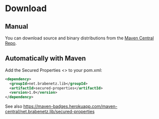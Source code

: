 

# Download

<!-- MACRO{toc} -->

## Manual

You can download source and binary distributions from the
[Maven Central Repo](https://repo1.maven.org/maven2/net/brabenetz/lib/secured-properties/).

## Automatically with Maven

Add the Secured Properties <<Dependency>> to your pom.xml:
	
```Xml
<dependency>
  <groupId>net.brabenetz.lib</groupId>
  <artifactId>secured-properties</artifactId>
  <version>1.0</version>
</dependency>
```

See also https://maven-badges.herokuapp.com/maven-central/net.brabenetz.lib/secured-properties
